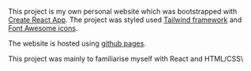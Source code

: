 This project is my own personal website which was bootstrapped with [Create React App](https://github.com/facebook/create-react-app). 
The project was styled used [Tailwind framework](https://tailwindcss.com/) and [Font Awesome icons](https://fontawesome.com/icons?d=gallery).

The website is hosted using [github pages](https://create-react-app.dev/docs/deployment/#github-pages).

This project was mainly to familiarise myself with React and HTML/CSS\